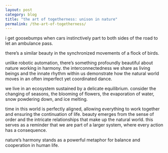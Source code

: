 ```yaml
---
layout: post
category: blog
title: "the art of togetherness: unison in nature"
permalink: /the-art-of-togetherness/
---
```

i get goosebumps when cars instinctively part to both sides of the road to let an ambulance pass.

there’s a similar beauty in the synchronized movements of a flock of birds.

unlike robotic automation, there’s something profoundly beautiful about nature working in harmony. the interconnectedness we share as living beings and the innate rhythm within us demonstrate how the natural world moves in an often imperfect yet coordinated dance.

we live in an ecosystem sustained by a delicate equilibrium. consider the changing of seasons, the blooming of flowers, the evaporation of water, snow powdering down, and ice melting.

time in this world is perfectly aligned, allowing everything to work together and ensuring the continuation of life. beauty emerges from the sense of order and the intricate relationships that make up the natural world. this serves as a reminder that we are part of a larger system, where every action has a consequence.

nature’s harmony stands as a powerful metaphor for balance and cooperation in human life.

